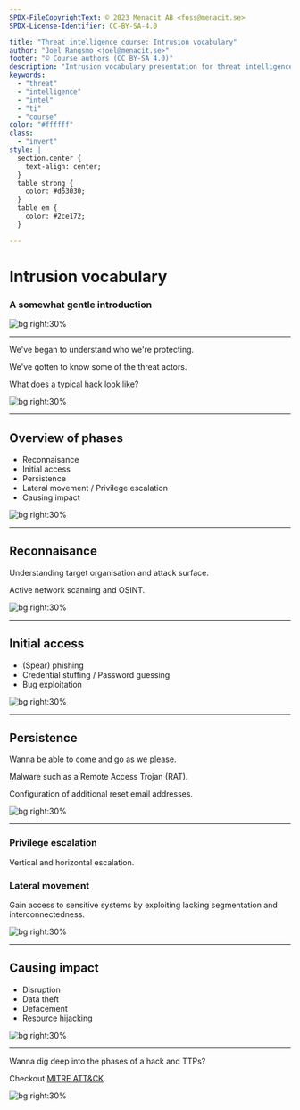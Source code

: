 ```yaml
---
SPDX-FileCopyrightText: © 2023 Menacit AB <foss@menacit.se>
SPDX-License-Identifier: CC-BY-SA-4.0

title: "Threat intelligence course: Intrusion vocabulary"
author: "Joel Rangsmo <joel@menacit.se>"
footer: "© Course authors (CC BY-SA 4.0)"
description: "Intrusion vocabulary presentation for threat intelligence course"
keywords:
  - "threat"
  - "intelligence"
  - "intel"
  - "ti"
  - "course"
color: "#ffffff"
class:
  - "invert"
style: |
  section.center {
    text-align: center;
  }
  table strong {
    color: #d63030;
  }
  table em {
    color: #2ce172;
  }

---
```

<!-- _footer: "%ATTRIBUTION_PREFIX% Mike Grauer Jr (CC BY 2.0)" -->
# Intrusion vocabulary
### A somewhat gentle introduction

![bg right:30%](images/07-abstract_wave.jpg)

---
<!-- _footer: "%ATTRIBUTION_PREFIX% Mike Grauer Jr (CC BY 2.0)" -->
We've began to understand who we're protecting.  

We've gotten to know some of the threat actors.  

What does a typical hack look like?

![bg right:30%](images/07-abstract_wave.jpg)

---
<!-- _footer: "%ATTRIBUTION_PREFIX% Mike Grauer Jr (CC BY 2.0)" -->
## Overview of phases
- Reconnaisance
- Initial access
- Persistence
- Lateral movement / Privilege escalation
- Causing impact

![bg right:30%](images/07-abstract_wave.jpg)

---
<!-- _footer: "%ATTRIBUTION_PREFIX% Todd Van Hoosear (CC BY-SA 2.0)" -->
## Reconnaisance
Understanding target organisation and attack surface.  

Active network scanning and OSINT.

![bg right:30%](images/07-engine.jpg)

---
<!-- _footer: "%ATTRIBUTION_PREFIX% Randy Adams (CC BY-SA 2.0)" -->
## Initial access
- (Spear) phishing
- Credential stuffing / Password guessing
- Bug exploitation

![bg right:30%](images/07-fisherman.jpg)

---
<!-- _footer: "%ATTRIBUTION_PREFIX% Brendan J (CC BY 2.0)" -->
## Persistence
Wanna be able to come and go as we please.  

Malware such as a Remote Access Trojan (RAT).  

Configuration of additional reset email addresses.

![bg right:30%](images/07-gate.jpg)

---
<!-- _footer: "%ATTRIBUTION_PREFIX% Kevin Dooley (CC BY 2.0)" -->
### Privilege escalation
Vertical and horizontal escalation.

### Lateral movement
Gain access to sensitive systems by exploiting lacking segmentation and interconnectedness.

![bg right:30%](images/07-pipes.jpg)

---
<!-- _footer: "%ATTRIBUTION_PREFIX% Kārlis Dambrāns (CC BY 2.0)" -->
## Causing impact
- Disruption
- Data theft
- Defacement
- Resource hijacking

![bg right:30%](images/07-fire.jpg)

---
<!-- _footer: "%ATTRIBUTION_PREFIX% Mike Grauer Jr (CC BY 2.0)" -->
Wanna dig deep into the phases of a hack and TTPs?  

Checkout [MITRE ATT&CK](https://attack.mitre.org/).

![bg right:30%](images/07-abstract_wave.jpg)

